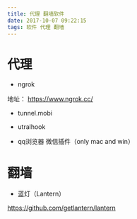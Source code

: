 ```yaml
---
title: 代理 翻墙软件
date: 2017-10-07 09:22:15
tags: 软件 代理 翻墙
---
```


# 代理

- ngrok

地址： https://www.ngrok.cc/

- tunnel.mobi



- utralhook


- qq浏览器 微信插件（only mac and win）



# 翻墙

- 蓝灯（Lantern）

https://github.com/getlantern/lantern



